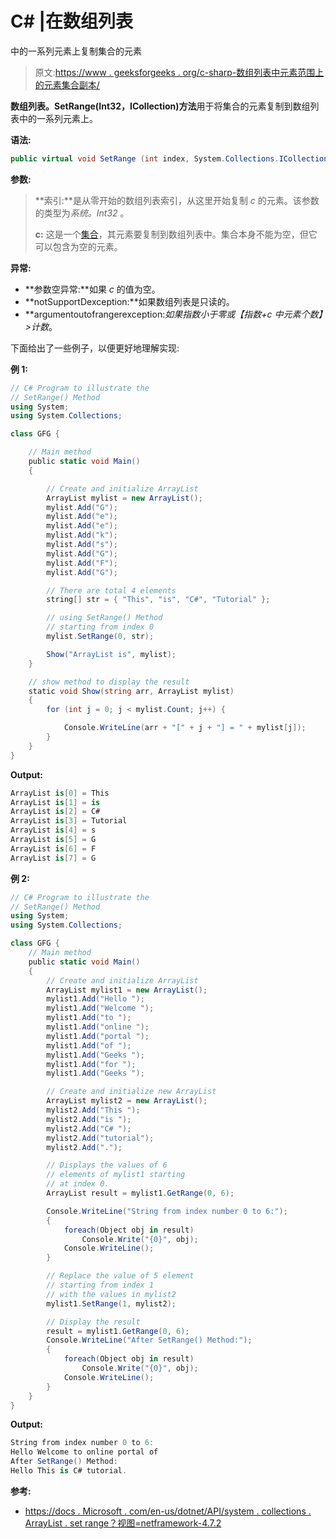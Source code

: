 # C# |在数组列表

中的一系列元素上复制集合的元素

> 原文:[https://www . geeksforgeeks . org/c-sharp-数组列表中元素范围上的元素集合副本/](https://www.geeksforgeeks.org/c-sharp-copy-the-elements-of-collection-over-a-range-of-elements-in-arraylist/)

**数组列表。SetRange(Int32，ICollection)方法**用于将集合的元素复制到数组列表中的一系列元素上。

**语法:**

```cs
public virtual void SetRange (int index, System.Collections.ICollection c);
```

**参数:**

> **索引:**是从零开始的数组列表索引，从这里开始复制 *c* 的元素。该参数的类型为*系统。Int32* 。
> 
> **c:** 这是一个[集合](https://docs.microsoft.com/en-us/dotnet/api/system.collections.icollection?view=netframework-4.7.2)，其元素要复制到数组列表中。集合本身不能为空，但它可以包含为空的元素。

**异常:**

*   **参数空异常:**如果 *c* 的值为空。
*   **notSupportDexception:**如果数组列表是只读的。
*   **argumentoutofrangerexception:**如果指数*小于零*或*【指数+c 中元素个数】>计数*。

下面给出了一些例子，以便更好地理解实现:

**例 1:**

```cs
// C# Program to illustrate the 
// SetRange() Method
using System;
using System.Collections;

class GFG {

    // Main method
    public static void Main()
    {

        // Create and initialize ArrayList
        ArrayList mylist = new ArrayList();
        mylist.Add("G");
        mylist.Add("e");
        mylist.Add("e");
        mylist.Add("k");
        mylist.Add("s");
        mylist.Add("G");
        mylist.Add("F");
        mylist.Add("G");

        // There are total 4 elements
        string[] str = { "This", "is", "C#", "Tutorial" };

        // using SetRange() Method
        // starting from index 0
        mylist.SetRange(0, str);

        Show("ArrayList is", mylist);
    }

    // show method to display the result
    static void Show(string arr, ArrayList mylist)
    {
        for (int j = 0; j < mylist.Count; j++) {

            Console.WriteLine(arr + "[" + j + "] = " + mylist[j]);
        }
    }
}
```

**Output:**

```cs
ArrayList is[0] = This
ArrayList is[1] = is
ArrayList is[2] = C#
ArrayList is[3] = Tutorial
ArrayList is[4] = s
ArrayList is[5] = G
ArrayList is[6] = F
ArrayList is[7] = G

```

**例 2:**

```cs
// C# Program to illustrate the 
// SetRange() Method
using System;
using System.Collections;

class GFG {
    // Main method
    public static void Main()
    {
        // Create and initialize ArrayList
        ArrayList mylist1 = new ArrayList();
        mylist1.Add("Hello ");
        mylist1.Add("Welcome ");
        mylist1.Add("to ");
        mylist1.Add("online ");
        mylist1.Add("portal ");
        mylist1.Add("of ");
        mylist1.Add("Geeks ");
        mylist1.Add("for ");
        mylist1.Add("Geeks ");

        // Create and initialize new ArrayList
        ArrayList mylist2 = new ArrayList();
        mylist2.Add("This ");
        mylist2.Add("is ");
        mylist2.Add("C# ");
        mylist2.Add("tutorial");
        mylist2.Add(".");

        // Displays the values of 6 
        // elements of mylist1 starting
        // at index 0.
        ArrayList result = mylist1.GetRange(0, 6);

        Console.WriteLine("String from index number 0 to 6:");
        {
            foreach(Object obj in result)
                Console.Write("{0}", obj);
            Console.WriteLine();
        }

        // Replace the value of 5 element
        // starting from index 1
        // with the values in mylist2
        mylist1.SetRange(1, mylist2);

        // Display the result
        result = mylist1.GetRange(0, 6);
        Console.WriteLine("After SetRange() Method:");
        {
            foreach(Object obj in result)
                Console.Write("{0}", obj);
            Console.WriteLine();
        }
    }
}
```

**Output:**

```cs
String from index number 0 to 6:
Hello Welcome to online portal of 
After SetRange() Method:
Hello This is C# tutorial.

```

**参考:**

*   [https://docs . Microsoft . com/en-us/dotnet/API/system . collections . ArrayList . set range？视图=netframework-4.7.2](https://docs.microsoft.com/en-us/dotnet/api/system.collections.arraylist.setrange?view=netframework-4.7.2)